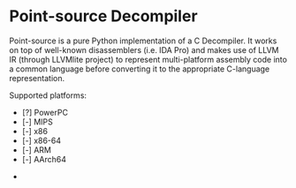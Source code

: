 Point-source Decompiler
=======================

Point-source is a pure Python implementation of a C Decompiler.
It works on top of well-known disassemblers (i.e. IDA Pro) and makes use of LLVM
IR (through LLVMlite project) to represent multi-platform assembly code into a
common language before converting it to the appropriate C-language
representation.

Supported platforms:

* [?] PowerPC
* [-] MIPS
* [-] x86
* [-] x86-64
* [-] ARM
* [-] AArch64

-
